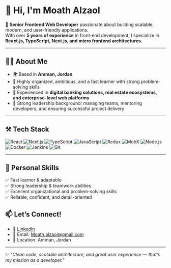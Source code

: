 # 👋 Hi, I'm Moath Alzaol  

🚀 **Senior Frontend Web Developer** passionate about building scalable, modern, and user-friendly applications.  
With over **5 years of experience** in front-end development, I specialize in **React.js, TypeScript, Next.js, and micro frontend architectures**.  

---

## 🧑‍💻 About Me
- 🌍 Based in **Amman, Jordan**  
- 🎯 Highly organized, ambitious, and a fast learner with strong problem-solving skills  
- 🔐 Experienced in **digital banking solutions, real estate ecosystems, and enterprise-level web platforms**  
- 🤝 Strong leadership background: managing teams, mentoring developers, and ensuring successful project delivery  

---

## ⚒️ Tech Stack  
![React](https://img.shields.io/badge/-React-61DAFB?logo=react&logoColor=000)  ![Next.js](https://img.shields.io/badge/-Next.js-000000?logo=nextdotjs&logoColor=white)  ![TypeScript](https://img.shields.io/badge/-TypeScript-3178C6?logo=typescript&logoColor=fff)  ![JavaScript](https://img.shields.io/badge/-JavaScript-F7DF1E?logo=javascript&logoColor=000)  ![Redux](https://img.shields.io/badge/-Redux-764ABC?logo=redux&logoColor=fff)  ![MobX](https://img.shields.io/badge/-MobX-FF9955?logo=mobx&logoColor=fff)  ![Node.js](https://img.shields.io/badge/-Node.js-339933?logo=nodedotjs&logoColor=fff)  ![Docker](https://img.shields.io/badge/-Docker-2496ED?logo=docker&logoColor=fff)  ![Jenkins](https://img.shields.io/badge/-Jenkins-D24939?logo=jenkins&logoColor=fff)  ![Git](https://img.shields.io/badge/-Git-F05032?logo=git&logoColor=fff)  

---

## 🌟 Personal Skills
✅ Fast learner & adaptable  
✅ Strong leadership & teamwork abilities  
✅ Excellent organizational and problem-solving skills  
✅ Reliable, confident, and detail-oriented  


## 📫 Let’s Connect!  
- 💼 [LinkedIn](https://www.linkedin.com/in/moath-alzaol-770788190)  
- 📧 Email: [Moath.alzaol@gmail.com](mailto:Moath.alzaol@gmail.com)  
- 📍 Location: Amman, Jordan  

---

✨ *“Clean code, scalable architecture, and great user experience — that’s my mission as a developer.”*  
